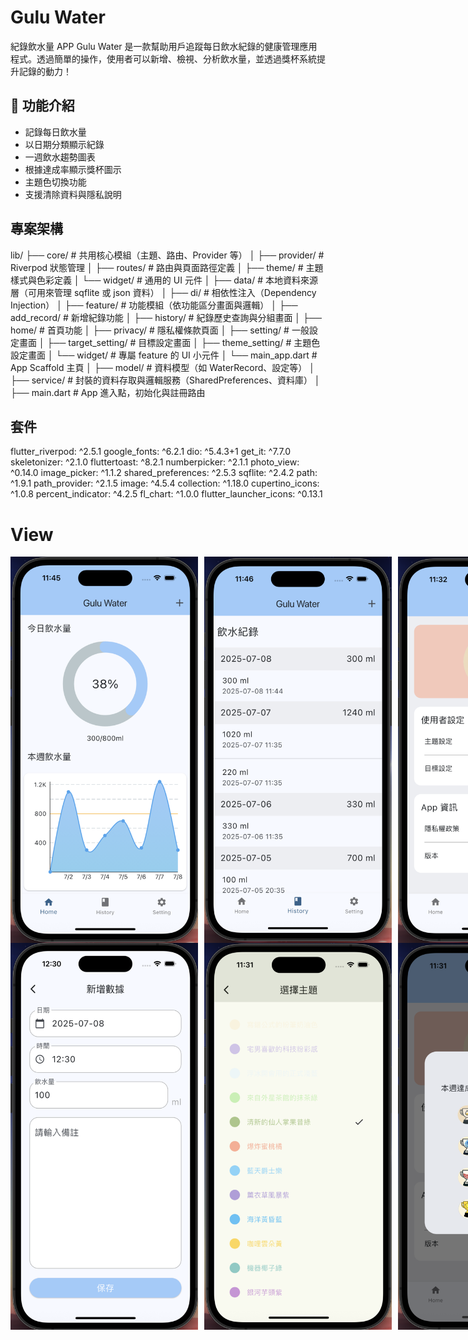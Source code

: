 # Gulu Water
紀錄飲水量 APP
Gulu Water 是一款幫助用戶追蹤每日飲水紀錄的健康管理應用程式。透過簡單的操作，使用者可以新增、檢視、分析飲水量，並透過獎杯系統提升記錄的動力！

## 🚀 功能介紹

-  記錄每日飲水量
-  以日期分類顯示紀錄
-  一週飲水趨勢圖表
-  根據達成率顯示獎杯圖示
-  主題色切換功能
-  支援清除資料與隱私說明

## 專案架構
lib/
├── core/                      # 共用核心模組（主題、路由、Provider 等）
│   ├── provider/              # Riverpod 狀態管理
│   ├── routes/                # 路由與頁面路徑定義
│   ├── theme/                 # 主題樣式與色彩定義
│   └── widget/                # 通用的 UI 元件
│
├── data/                      # 本地資料來源層（可用來管理 sqflite 或 json 資料）
│
├── di/                        # 相依性注入（Dependency Injection）
│
├── feature/                   # 功能模組（依功能區分畫面與邏輯）
│   ├── add_record/            # 新增紀錄功能
│   ├── history/               # 紀錄歷史查詢與分組畫面
│   ├── home/                  # 首頁功能
│   ├── privacy/               # 隱私權條款頁面
│   ├── setting/               # 一般設定畫面
│   ├── target_setting/        # 目標設定畫面
│   ├── theme_setting/         # 主題色設定畫面
│   └── widget/                # 專屬 feature 的 UI 小元件
│   └── main_app.dart          # App Scaffold 主頁
│
├── model/                     # 資料模型（如 WaterRecord、設定等）
│
├── service/                   # 封裝的資料存取與邏輯服務（SharedPreferences、資料庫）
│
├── main.dart                  # App 進入點，初始化與註冊路由

## 套件
flutter_riverpod: ^2.5.1
google_fonts: ^6.2.1
dio: ^5.4.3+1
get_it: ^7.7.0
skeletonizer: ^2.1.0
fluttertoast: ^8.2.1
numberpicker: ^2.1.1
photo_view: ^0.14.0
image_picker: ^1.1.2
shared_preferences: ^2.5.3
sqflite: ^2.4.2
path: ^1.9.1
path_provider: ^2.1.5
image: ^4.5.4
collection: ^1.18.0
cupertino_icons: ^1.0.8
percent_indicator: ^4.2.5
fl_chart: ^1.0.0
flutter_launcher_icons: ^0.13.1

# View
<div style="display: flex; gap: 10px;">
  <img src="assets/images/sc_home.png" alt="" width="300"/>
  <img src="assets/images/sc_history.png" alt="" width="300"/>
  <img src="assets/images/sc_setting.png" alt="" width="300"/>
</div>

<div style="display: flex; gap: 10px;">
  <img src="assets/images/sc_add.png" alt="" width="300"/>
  <img src="assets/images/sc_theme.png" alt="" width="300"/>
  <img src="assets/images/sc_trophy.png" alt="" width="300"/>
</div>